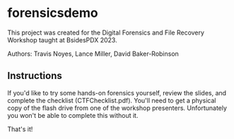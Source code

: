 # forensicsdemo

This project was created for the Digital Forensics and File Recovery Workshop taught at BsidesPDX 2023.

Authors: Travis Noyes, Lance Miller, David Baker-Robinson

## Instructions

If you'd like to try some hands-on forensics yourself, review the slides, and complete the checklist (CTFChecklist.pdf). You'll need to get a physical copy of the flash drive from one of the workshop presenters. Unfortunately you won't be able to complete this without it.

That's it!
